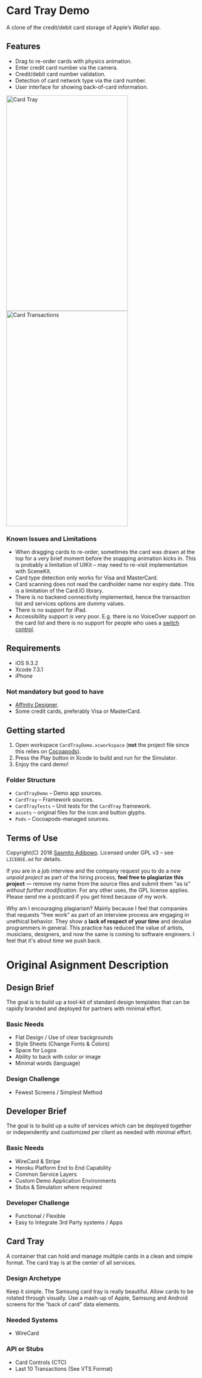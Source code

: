 # Card Tray Demo

A clone of the credit/debit card storage of Apple’s _Wallet_ app. 

## Features

- Drag to re-order cards with physics animation.
- Enter credit card number via the camera.
- Credit/debit card number validation.
- Detection of card network type via the card number.
- User interface for showing back-of-card information.

<img src="https://cloud.githubusercontent.com/assets/176081/16175727/aed15f00-362a-11e6-855a-8bca4224a149.png" alt="Card Tray" width="320" height="568">

<img src="https://cloud.githubusercontent.com/assets/176081/16175729/be0a0ddc-362a-11e6-9252-c8817dfc5838.png" alt="Card Transactions" width="320" height="568">

### Known Issues and Limitations

- When dragging cards to re-order, sometimes the card was drawn at the top for a very brief moment before the snapping animation kicks in. This is probably a limitation of UIKit – may need to re-visit implementation with SceneKit.
- Card type detection only works for Visa and MasterCard.
- Card scanning does not read the cardholder name nor expiry date. This is a limitation of the Card.IO library.
- There is no backend connectivity implemented, hence the transaction list and services options are dummy values.
- There is no support for iPad.
- Accessibility support is very poor. E.g. there is no VoiceOver support on the card list and there is no support for people who uses a [switch control](https://support.apple.com/en-sg/HT201370).

## Requirements

 - iOS 9.3.2
 - Xcode 7.3.1
 - iPhone

### Not mandatory but good to have
 - [Affinity Designer](https://itunes.apple.com/app/affinity-designer/id824171161?mt=12&at=10lvzo&ct=chzmv).
 - Some credit cards, preferably Visa or MasterCard.

## Getting started

1. Open workspace `CardTrayDemo.xcworkspace` (**not** the project file since this relies on [Cocoapods](https://cocoapods.org)).
2. Press the Play button in Xcode to build and run for the Simulator.
3. Enjoy the card demo!

### Folder Structure

- `CardTrayDemo` – Demo app sources.
- `CardTray` – Framework sources.
- `CardTrayTests` – Unit tests for the `CardTray` framework.
- `assets` – original files for the icon and button glyphs.
- `Pods` – Cocoapods-managed sources.

## Terms of Use

Copyright(C) 2016 [Sasmito Adibowo](http://cutecoder.org). Licensed under GPL v3 – see `LICENSE.md` for details.

If you are in a job interview and the company request you to do a *new unpaid project* as part of the hiring process, **feel free to plagiarize this project** — remove my name from the source files and submit them "as is" *without further modification*. For any other uses, the GPL license applies. Please send me a postcard if you get hired because of my work.

Why am I encouraging plagiarism? Mainly because I feel that companies that requests "free work" as part of an interview process are engaging in unethical behavior. They show a **lack of respect of your time** and devalue programmers in general. This practice has reduced the value of artists, musicians, designers, and now the same is coming to software engineers. I feel that it's about time we push back.

# Original Asignment Description

## Design Brief

The goal is to build up a tool-kit of standard design templates that can be rapidly branded and deployed for partners with minimal effort. 

### Basic Needs

- Flat Design / Use of clear backgrounds
- Style Sheets (Change Fonts & Colors)
- Space for Logos
- Ability to back with color or image
- Minimal words (language)

### Design Challenge

- Fewest Screens / Simplest Method

## Developer Brief

The goal is to build up a suite of services which can be deployed together or independently and customized per client as needed with minimal effort. 

### Basic Needs

- WireCard & Stripe
- Heroku Platform End to End Capability
- Common Service Layers
- Custom Demo Application Environments
- Stubs & Simulation where required

### Developer Challenge

- Functional / Flexible
- Easy to Integrate 3rd Party systems / Apps

## Card Tray

A container that can hold and manage multiple cards in a clean and simple format. The card tray is at the center of all services.

### Design Archetype 

Keep it simple. The Samsung card tray is really beautiful. Allow cards to be rotated through visually. Use a mash-up of Apple, Samsung and Android screens for the “back of card” data elements. 

### Needed Systems

- WireCard

### API or Stubs

- Card Controls (CTC)
- Last 10 Transactions (See VTS Format)
